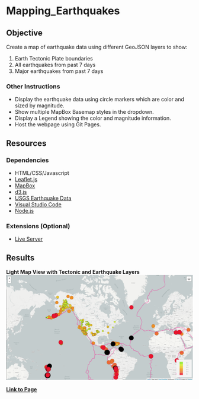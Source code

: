 # Mapping_Earthquakes

## Objective

Create a map of earthquake data using different GeoJSON layers to show:
1. Earth Tectonic Plate boundaries
2. All earthquakes from past 7 days
3. Major earthquakes from past 7 days

### Other Instructions
- Display the earthquake data using circle markers which are color and sized by magnitude.
- Show multiple MapBox Basemap styles in the dropdown.
- Display a Legend showing the color and magnitude information. 
- Host the webpage using Git Pages.

## Resources

### Dependencies
- HTML/CSS/Javascript
- [Leaflet.js](https://leafletjs.com)
- [MapBox](https://www.mapbox.com)
- [d3.js](https://d3js.org/)
- [USGS Earthquake Data](https://earthquake.usgs.gov/earthquakes/feed/v1.0/geojson.php)
- [Visual Studio Code](https://code.visualstudio.com/)
- [Node.js](https://nodejs.org/en/)

### Extensions (Optional)
- [Live Server](https://marketplace.visualstudio.com/items?itemName=ritwickdey.LiveServer)

## Results

**Light Map View with Tectonic and Earthquake Layers**
![LightMap](https://github.com/srfassihi/Mapping_Earthquakes/blob/4b25b29e36e291a19697a60cafbb34634fe3ecb9/static/resources/Light%20Map.png)

**[Link to Page](https://srfassihi.github.io/Mapping_Earthquakes/)**
